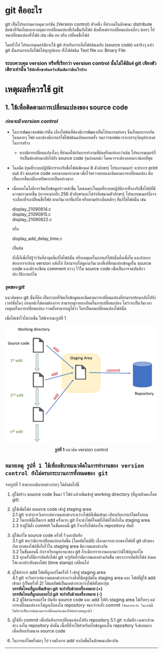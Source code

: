 # git คืออะไร
  git เป็นโปรแกรมควบคุมเวอร์ชัน (Version control) ตัวหนึ่่ง ที่ทำงานในลักษณะ distribute มีหน้าที่จัดเก็บและควบคุมการเปลี่ยนแปลงที่เกิดขึ้นกับไฟล์ นับตั้งแต่การเปลี่ยนแปลงเล็กๆ น้อยๆ ไปจนเปลี่ยนแปลงทั้งไฟล์ เช่น เพิ่ม ลบ หรือ เปลี่ยนชื่อไฟล์ 

  โดยทั่วไป โปรแกรมเมอร์มักจะใช้ git สำหรับการเก็บไฟล์ต้นฉบับ (source code) แต่จริงๆ แล้ว git นั้นสามารถเก็บไฟล์ได้ทุกรูปแบบ ทั้งไฟล์ชนิด Text file และ Binary File

### ระบบควบคุม version หรือที่เรียกว่า version control นั้นไม่ได้มีแค่ git เพียงตัวเดียวเท่านั้น  ```ให้นักศึกษาค้นคว้าเพิ่มเติมว่ามีอะไรบ้าง```


# เหตุผลที่ควรใช้ git
## 1. ใช้เพื่อติดตามการเปลี่ยนแปลงของ source code
### ___ก่อนจะมี version control___

* ในการพัฒนาซอฟต์แวร์นั้น เลี่ยงไม่พ้นที่ต้องมีการพัฒนาเป็นโปรแกรมย่อยๆ ซึ่งเก็บแยกจากกันในหลายๆ ไฟล์ และต้องมีการแก้ไขไฟล์ต้นฉบับหลายครั้ง จนกว่าซอฟต์แวรจะบรรลุวัตถุประสงค์ในการสร้าง 

    * หากมีการเปลี่ยนแปลงใดๆ ที่ส่งผลให้เกิดการทำงานที่ผิดหรือแย่ลงกว่าเดิม โปรแกรมเมอร์ก็จำเป็นต้องย้อนกลับไปยัง source code รุ่นก่อนหน้า โดยควรจะต้องออกแรงน้อยที่สุด

* ในอดีต (ยุคทึ่ระบบปฏิบัติการรองรับชื่อไฟล์เพียงแค่ 8 ตัวอักษร) โปรแกรมเมอร์ จะทำการ print out ตัว source code  ออกมาบนกระดาษ เพื่อไว้ตรวจสอบและติดตามการเปลี่ยนแปลง นับเป็นการสิ้นเปลืองทรัพยากรเป็นอย่างมาก

* เมื่อเทคโนโลยีการจัดเก็บข้อมูลก้าวหน้าขึ้น โดยเฉพาะในยุคที่ระบบผฏิบัติการที่รองรับชื่่อไฟล์ที่มีความยาวมากขึ้น (อาจจะมากถึง 256 ตัวอักษรและไม่จำกัดขนาดตัวอักษร) โปรแกรมเมอร์ก็อาจจะเลือกที่จะเปลี่ยนชื่อไฟล์ ตามวันเวลาที่แก้ไข หรือตามประเด็นหลักๆ ที่แก้ไขไฟล์นั้น เช่น

    display_21090814.c <br> 
    display_21090815.c <br>
    display_21090822.c 
    
    หรือ 

    display_add_delay_time.c

    เป็นต้น 

    ทั้งนี้ก็เพื่อให้รู้ว่าวันที่ล่าสุดที่แก้ไขไฟล์นั้น หรือเหตุผบในการแก้ไฟล์นั้นคื่อเมื่อใด และถ้าหากต้องการจะย้อน version กลับไป ก็สามารถไล่ดูตามวันเวลาที่เปลี่ยนแปลงข้อมูลใน source code  และมักจะเขียน comment ยาวๆ ไว้ใน source code เพื่อเป็นการจดบันทึกวประวัติการแก้ไข


### ___ยุคของ git___

แนวคิดของ git นั้นก็คือ เป็นระบบที่จัดเก็บข้อมูลและติดตามการเปลี่ยนแปลงที่สามารถย้อนกลับไปยังเวอร์ชั่นใดๆ ก่อนหน้าได้ตามต้องการ สามารถดูรายละเอียดในการเปลี่ยนแปลง ไม่ว่าจะเป็นวันเวลา เหตุผลในการเปลี่ยนแปลง รวมทั้งสามารถดูได้ว่า ใครเป็นคนเปลี่ยนแปลงไฟล์นั้น

เพื่อให้เข้าใจได้ง่ายขึ้น ให้พิจารณารูปที่ 1  


<p align="center">  <img src="./images/git-intro-01.png"> </p>
<p align="center"> <b>รูปที่ 1</b> แนวคิด version control</p>

## ```หมายเหตุ รูปที่ 1 ใช้เพื่ออธิบายแนวคิดในการทำงานของ version control ยังไม่ครบกระบวนการทั้งหมดของ git ```

จากรูปที่ 1 สามารถอธิบายอย่างง่ายๆ ได้ดังต่อไปนี้
1. ผู้ใช้สร้าง source code ขึ้นมา 1 ไฟล์ แล้วเพิ่มเข้าสู่ working directory (ที่ถูกเฝ้ามองโดย git)

2. ผู้ใช้เพิ่มไฟล์ source code เข้าสู่ staging area   
2.1 git จะทำการวิเคราะห์ความแตกต่างระหว่างไฟล์ที่เพิ่มเข้ามา เทียบกับการแก้ไขครั้งก่อน  
2.2 ในกรณีนี้เป็นการ add ครั้งแรก git ก็จะนำไฟล์ใหม่ทั้งไฟล์ไปเก็บใน staging area  
2.3 ถ้าผู้ใช้สั่ง commit ในขั้นตอนนี้  git ก็จะเก็บไฟล์ลงใน repository ทันที

3. ผู้ใช้แก้ไข source code ครั้งที่ 1 และบันทึก  
3.1 git พบว่ามีการเปลี่ยนแปลงเกิดขึ้น (โดยอัตโนมัติ) เนื่องมาจากเวลาของไฟล์ที่ git เฝ้ามอง กับเวลาของไฟล์ที่เก็บไว้ใน staging  area มีความแตกต่างกัน  
3.2 ในขั้นตอนนี้ ถ้าเราเรียกดูสถานะของ git ก็จะมีการรายงานออกมาว่ามีไฟล์ถูกแก้ไข  
3.3 ทุกครั้งที่มีการบันทึกไฟล์ git จะรู้ทันทีว่ามีความแตกต่างเกิดขึ้น เพราะการบันทึกไฟล์ ส่งผลให้เวลาประทับของไฟล์ (time stamp) เปลี่ยนไป 

4. ผู้ใช้ทำการ add ไฟล์ที่ถูกแก้ไขครั้งที่ 1 เข้าสู่ staging area  
4.1 git จะวิเคราะห์ความแตกต่างระหว่างสิ่งที่มีอยู่เดิมใน staging area และ ไฟล์ที่ผู้ใช้ add เข้ามา (เป็นครั้งที่ 2) ได้ผลลัพธ์เป็นผลต่างระหว่างไฟล์ทั้งสองรุ่น  <br>
__บรรทัดไหนที่ถูกเพิ่มเข้ามา git จะกำกับด้วยเครื่องหมาย (+)__<br>
__บรรทัดไหนที่ถูกลบออกไป git จะกำกับด้วยเครื่องหมาย (-)__  
4.2 ผู้ใช้สามารถแก้ไข บันทึก source code และ add ไปยัง staging area ได้เรื่อยๆ แต่การเปลี่ยนแปลงจะไม่ถูกเก็บลงใน repository จนกว่าจะสั่ง commit ``(ข้อควรระวัง ในกรณีนี้ ไม่ถือว่าเป็นการติดตามการเปลี่ยนแปลงของไฟล์อย่างสมบูรณ๊)``

5. ผู้ใช้สั่ง commit เพื่อบันทึกการเปลี่ยนแปลงไปยัง repository
5.1 git จะบันทึก เฉพาะส่วนต่าง ลงใน repository ดังนั้น เนื้อที่ที่จะใช้สำหรับเก็บข้อมูลลงใน repository จึงน้อยมาก เมื่อเทียบกับขนาด source code 
6. ในการแก้ไขครั้งต่อๆ ไป รวมถึงการ add จะเกิดขึ้นในลักษณะเดียวกัน 

***
